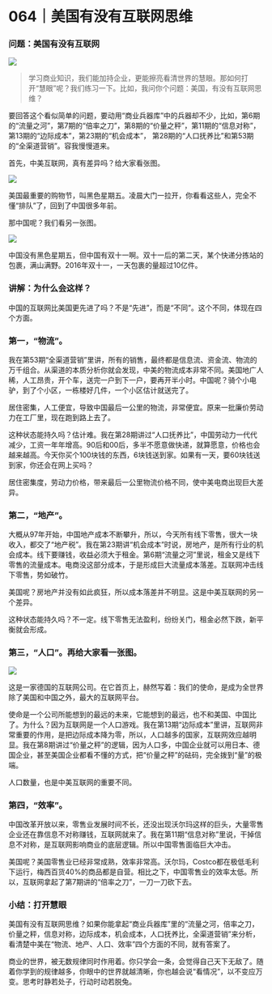 # 064｜美国有没有互联网思维

### 问题：美国有没有互联网

![](../img/b17ca57b0eccfac8045a7324bb510225.jpg)

> 学习商业知识，我们能加持企业，更能擦亮看清世界的慧眼。那如何打开“慧眼”呢？我们练习一下。比如，我问你个问题：美国，有没有互联网思维？

要回答这个看似简单的问题，要动用“商业兵器库”中的兵器却不少，比如，第6期的“流量之河”，第7期的“倍率之刀”，第8期的“价量之秤”，第11期的“信息对称”，第13期的“边际成本”，第23期的“机会成本”， 第28期的“人口抚养比”和第53期的“全渠道营销”。容我慢慢道来。

首先，中美互联网，真有差异吗？给大家看张图。

![](../img/3af67ae2ae383a1a63404bb0662a233b.jpg)

美国最重要的购物节，叫黑色星期五。凌晨大门一拉开，你看看这些人，完全不懂“排队”了，回到了中国很多年前。

那中国呢？我们看另一张图。

![](../img/373168048d8d51a13be005cb7114f135.jpg)

中国没有黑色星期五，但中国有双十一啊。双十一后的第二天，某个快递分拣站的包裹，满山满野。2016年双十一，一天包裹的量超过10亿件。

### 讲解：为什么会这样？

中国的互联网比美国更先进了吗？不是“先进”，而是“不同”。这个不同，体现在四个方面。

### 第一，“物流”。

我在第53期“全渠道营销”里讲，所有的销售，最终都是信息流、资金流、物流的万千组合。从渠道的本质分析你就会发现，中美的物流成本非常不同。美国地广人稀，人工昂贵，开个车，送完一户到下一户，要再开半小时。中国呢？骑个小电驴，到了个小区，一栋楼好几件，一个小区估计就送完了。

居住密集，人工便宜，导致中国最后一公里的物流，非常便宜。原来一批廉价劳动力在工厂里，现在跑到路上去了。

这种状态能持久吗？估计难。我在第28期讲过“人口抚养比”，中国劳动力一代代减少，工资一年年增高。90后和00后，多半不愿意做快递，就算愿意，价格也会越来越高。今天你买个100块钱的东西，6块钱送到家。如果有一天，要60块钱送到家，你还会在网上买吗？

居住密集度，劳动力价格，带来最后一公里物流价格不同，使中美电商出现巨大差异。

### 第二，“地产”。

大概从97年开始，中国地产成本不断攀升，所以，今天所有线下零售，很大一块收入，都交了“地产税”。我在第23期讲“机会成本”时说，房地产，是所有行业的机会成本。线下要赚钱，收益必须大于租金。第6期“流量之河”里说，租金又是线下零售的流量成本。电商没这部分成本，于是形成巨大流量成本落差。互联网冲击线下零售，势如破竹。

美国呢？房地产并没有如此疯狂，所以成本落差并不明显。这是中美互联网的另一个差异。

这种状态能持久吗？不一定。线下零售无法盈利，纷纷关门，租金必然下跌，新平衡就会形成。

### 第三，“人口”。再给大家看一张图。

![](../img/2e60825a039a90deab4b110d846dc9a6.jpg)

这是一家德国的互联网公司。在它首页上，赫然写着：我们的使命，是成为全世界除了美国和中国之外，最大的互联网平台。

使命是一个公司所能想到的最远的未来，它能想到的最远，也不和美国、中国比了。为什么？因为互联网是一个人口游戏。我在第13期“边际成本”里讲，互联网非常重要的作用，是把边际成本降为零，所以，人口越多的国家，互联网效应越明显。我在第8期讲过“价量之秤”的逻辑，因为人口多，中国企业就可以用日本、德国企业，甚至美国企业都看不懂的方式，把“价量之秤”的砝码，完全拨到“量”的极端。

人口数量，也是中美互联网的重要不同。

### 第四，“效率”。

中国改革开放以来，零售业发展时间不长，还没出现沃尔玛这样的巨头，大量零售企业还在靠信息不对称赚钱，互联网就来了。我在第11期“信息对称”里说，干掉信息不对称，是互联网影响商业的底层逻辑。所以中国零售面临巨大冲击。

美国呢？美国零售业已经非常成熟，效率非常高。沃尔玛，Costco都在极低毛利下运行，梅西百货40%的商品都是自营。相比之下，中国零售业的效率太低。所以，互联网拿起了第7期讲的“倍率之刀”，一刀一刀砍下去。

### 小结：打开慧眼

美国有没有互联网思维？如果你能拿起“商业兵器库”里的“流量之河，倍率之刀，价量之秤，信息对称，边际成本，机会成本，人口抚养比，全渠道营销”来分析，看清楚中美在“物流、地产、人口、效率”四个方面的不同，就有答案了。

商业的世界，被无数规律同时作用着。你只学会一条，会觉得自己天下无敌了。随着你学到的规律越多，你眼中的世界就越清晰，你也越会说“看情况”，以不变应万变。思考时静若处子，行动时动若脱兔。